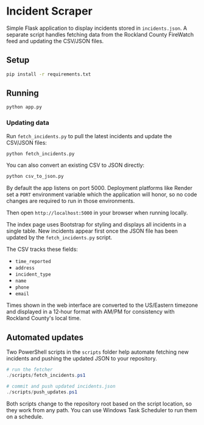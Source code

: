 # Incident Scraper

Simple Flask application to display incidents stored in `incidents.json`. A
separate script handles fetching data from the Rockland County FireWatch feed
and updating the CSV/JSON files.

## Setup

```bash
pip install -r requirements.txt
```

## Running

```bash
python app.py
```

### Updating data

Run `fetch_incidents.py` to pull the latest incidents and update the CSV/JSON
files:

```bash
python fetch_incidents.py
```

You can also convert an existing CSV to JSON directly:

```bash
python csv_to_json.py
```

By default the app listens on port 5000. Deployment platforms like Render set a
`PORT` environment variable which the application will honor, so no code changes
are required to run in those environments.

Then open `http://localhost:5000` in your browser when running locally.

The index page uses Bootstrap for styling and displays all incidents in a single
table. New incidents appear first once the JSON file has been updated by the
`fetch_incidents.py` script.

The CSV tracks these fields:

- `time_reported`
- `address`
- `incident_type`
- `name`
- `phone`
- `email`

Times shown in the web interface are converted to the US/Eastern timezone
and displayed in a 12‑hour format with AM/PM for consistency with
Rockland County's local time.


## Automated updates

Two PowerShell scripts in the `scripts` folder help automate fetching new incidents and pushing the updated JSON to your repository.

```powershell
# run the fetcher
./scripts/fetch_incidents.ps1

# commit and push updated incidents.json
./scripts/push_updates.ps1
```

Both scripts change to the repository root based on the script location, so they work from any path. You can use Windows Task Scheduler to run them on a schedule.
